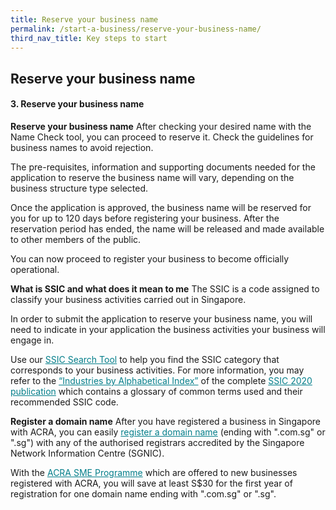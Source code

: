 ```yaml
---
title: Reserve your business name
permalink: /start-a-business/reserve-your-business-name/
third_nav_title: Key steps to start
---
```


## Reserve your business name

#### 3. Reserve your business name

**Reserve your business name** 
After checking your desired name with the Name Check tool, you can proceed to reserve it. Check the guidelines for business names to avoid rejection. 

The pre-requisites, information and supporting documents needed for the application to reserve the business name will vary, depending on the business structure type selected.

Once the application is approved, the business name will be reserved for you for up to 120 days before registering your business. After the reservation period has ended, the name will be released and made available to other members of the public.

You can now proceed to register your business to become officially operational. 

**What is SSIC and what does it mean to me**
The SSIC is a code assigned to classify your business activities carried out in Singapore. 

In order to submit the application to reserve your business name, you will need to indicate in your application the business activities your business will engage in. 

Use our <a href="https://www.bizfile.gov.sg/ngbbizfileinternet/faces/oracle/webcenter/portalapp/pages/TransactionMain.jspx?selectedETransId=G016&_afrLoop=34024712123555599&_afrWindowMode=0&_afrWindowId=null&_adf.ctrl-state=1atq4iub9c_1#!%40%40%3F_afrWindowId%3Dnull%26selectedETransId%3DG016%26_afrLoop%3D34024712123555599%26_afrWindowMode%3D0%26_adf.ctrl-state%3D1atq4iub9c_5" target="_blank" style="color:#037e8a">SSIC Search Tool</a> to help you find the SSIC category that corresponds to your business activities. For more information, you may refer to the <a href="https://www.singstat.gov.sg/-/media/files/standards_and_classifications/industrial_classification/ssic2020-alphabetical-index.xlsx" target="_blank" style="color:#037e8a">“Industries by Alphabetical Index”</a> of the complete <a href="https://www.singstat.gov.sg/standards/standards-and-classifications/ssic
" target="_blank" style="color:#037e8a">SSIC 2020 publication</a> which contains a glossary of common terms used and their recommended SSIC code.

**Register a domain name**
After you have registered a business in Singapore with ACRA, you can easily <a href="https://www.sgnic.sg/" target="_blank" style="color:#037e8a">register a domain name</a> (ending with ".com.sg" or ".sg") with any of the authorised registrars accredited by the Singapore Network Information Centre (SGNIC).

With the <a href="https://www.sgnic.sg/smepromotion-2.html" target="_blank" style="color:#037e8a">ACRA SME Programme</a> which are offered to new businesses registered with ACRA, you will save at least S$30 for the first year of registration for one domain name ending with ".com.sg" or ".sg".
